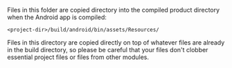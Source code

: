 Files in this folder are copied directory into the compiled product directory
when the Android app is compiled:

    <project-dir>/build/android/bin/assets/Resources/

Files in this directory are copied directly on top of whatever files are already
in the build directory, so please be careful that your files don't clobber
essential project files or files from other modules.
